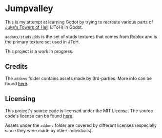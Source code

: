 # Jumpvalley
This is my attempt at learning Godot by trying to recreate various parts of [Juke's Towers of Hell](https://www.roblox.com/games/8562822414/Jukes-Towers-of-Hell) (JToH) in Godot.

```addons/studs.dds``` is the set of studs textures that comes from Roblox and is the primary texture set used in JToH.

This project is a work in progress.

## Credits
The ```addons``` folder contains assets made by 3rd-parties. More info can be found [here](https://github.com/UTheDev/test_godot_game/blob/main/credits.md).

## Licensing
This project's source code is licensed under the MIT License. The source code's license can be found [here](https://github.com/UTheDev/test_godot_game/blob/main/LICENSE.md).

Assets under the ```addons``` folder are covered by different licenses (especially since they were made by other individuals).
